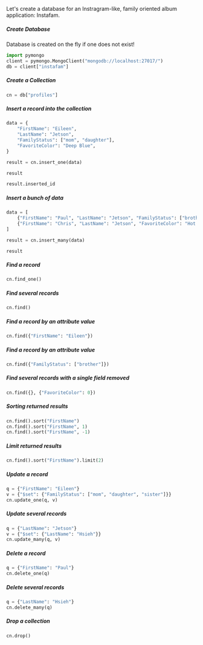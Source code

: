 Let's create a database for an Instragram-like, family oriented
album application: Instafam.


##### Create Database

Database is created on the fly if one does not exist!

```python
import pymongo
client = pymongo.MongoClient("mongodb://localhost:27017/")
db = client["instafam"]
```

##### Create a Collection

```python
cn = db["profiles"]
```

##### Insert a record into the collection

```python
data = {
    "FirstName": "Eileen",
    "LastName": "Jetson",
    "FamilyStatus": ["mom", "daughter"],
    "FavoriteColor": "Deep Blue",
}

result = cn.insert_one(data)

result

result.inserted_id
```

##### Insert a bunch of data

```python
data = [
    {"FirstName": "Paul", "LastName": "Jetson", "FamilyStatus": ["brother", "son"]},
    {"FirstName": "Chris", "LastName": "Jetson", "FavoriteColor": "Hot Pink"},
]

result = cn.insert_many(data)

result
```


##### Find a record

```python
cn.find_one()
```


##### Find several records


```python
cn.find()
```

##### Find a record by an attribute value


```python
cn.find({"FirstName": "Eileen"})
```

##### Find a record by an attribute value


```python
cn.find({"FamilyStatus": ["brother"]})
```

##### Find several records with a single field removed


```python
cn.find({}, {"FavoriteColor": 0})
```

##### Sorting returned results


```python
cn.find().sort("FirstName")
cn.find().sort("FirstName", 1)
cn.find().sort("FirstName", -1)
```

##### Limit returned results

```python
cn.find().sort("FirstName").limit(2)
```

##### Update a record

```python
q = {"FirstName": "Eileen"}
v = {"$set": {"FamilyStatus": ["mom", "daughter", "sister"]}}
cn.update_one(q, v)
```

##### Update several records

```python
q = {"LastName": "Jetson"}
v = {"$set": {"LastName": "Hsieh"}}
cn.update_many(q, v)
```

##### Delete a record

```python
q = {"FirstName": "Paul"}
cn.delete_one(q)
```

##### Delete several records

```python
q = {"LastName": "Hsieh"}
cn.delete_many(q)
```

##### Drop a collection

```python
cn.drop()
```
